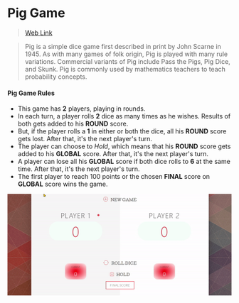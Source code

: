# Pig Game 
> [Web Link](https://mclods.github.io/JavaScript-Pig-Game/)

> Pig is a simple dice game first described in print by John Scarne in 1945. As with many games of folk origin, Pig is played with many rule variations. Commercial variants of Pig include Pass the Pigs, Pig Dice, and Skunk. Pig is commonly used by mathematics teachers to teach probability concepts.

#### Pig Game Rules

* This game has __2__ players, playing in rounds.
* In each turn, a player rolls __2__ dice as many times as he wishes. Results of both gets added to his __ROUND__ score.
* But, if the player rolls a __1__ in either or both the dice, all his __ROUND__ score gets lost. After that, it's the next player's turn.
* The player can choose to _Hold_, which means that his __ROUND__ score gets added to his __GLOBAL__ score. After that, it's the next player's turn.
* A player can lose all his __GLOBAL__ score if both dice rolls to __6__ at the same time. After that, it's the next player's turn.
* The first player to reach 100 points or the chosen __FINAL__ score on __GLOBAL__ score wins the game.

![Game Image](image.gif)
